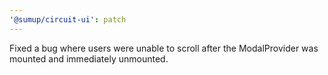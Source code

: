 ```yaml
---
'@sumup/circuit-ui': patch
---
```


Fixed a bug where users were unable to scroll after the ModalProvider was mounted and immediately unmounted.
